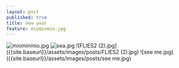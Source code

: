 ```yaml
---
layout: post
published: true
title: new year
feature: miominmio.jpg
---
```

![miominmio.jpg]({{site.baseurl}}/assets/images/posts/miominmio.jpg)
![sea.jpg]({{site.baseurl}}/assets/images/posts/sea.jpg)
![FLIES2 (2).jpg]({{site.baseurl}}/assets/images/posts/FLIES2 (2).jpg)
![see me.jpg]({{site.baseurl}}/assets/images/posts/see me.jpg)

